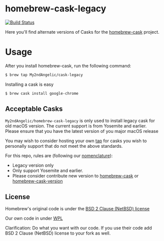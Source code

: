 # homebrew-cask-legacy
[![Build Status](https://travis-ci.org/ligurio/awesome-ci.svg?branch=master)](https://travis-ci.org/ligurio/awesome-ci)

Here you'll find alternate versions of Casks for the [homebrew-cask](https://github.com/Homebrew/homebrew-cask)
project. 

# Usage

After you install homebrew-cask, run the following command:

```sh
$ brew tap My2ndAngelic/cask-legacy
```

Installing a cask is easy

```sh
$ brew cask install google-chrome
```

## Acceptable Casks

`My2ndAngelic/homebrew-cask-legacy` is only used to install legacy cask for old macOS version. The current support is from Yosemite and earlier. Please ensure that you have the latest version of you major macOS release

You may wish to consider hosting your own [tap](https://github.com/Homebrew/brew/blob/master/docs/How-to-Create-and-Maintain-a-Tap.md) for casks you wish to personally support that do not meet the above standards.

For this repo, rules are (following our [nomenclature](https://github.com/My2ndAngelic/homebrew-cask-legacy/blob/master/doc/development/adding_a_cask.md#finding-a-home-for-your-cask)):

+ Legacy version only
+ Only support Yosemite and earlier.
+ Please consider contribute new version to [homebrew-cask](https://github.com/Homebrew/homebrew-cask) or [homebrew-cask-version](https://github.com/Homebrew/homebrew-cask-version)

## License
Homebrew's original code is under the [BSD 2 Clause (NetBSD) license](https://github.com/My2ndAngelic/homebrew-cask-legacy/blob/master/LICENSE-ORIGINAL)

Our own code in under [WPL](https://github.com/My2ndAngelic/homebrew-cask-legacy/blob/master/LICENSE-MODIFIED)

Clarification: Do what you want with our code. If you use their code add BSD 2 Clause (NetBSD) license to your fork as well.
